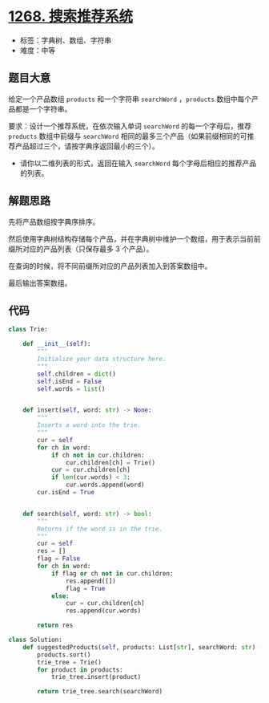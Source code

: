 # [1268. 搜索推荐系统](https://leetcode-cn.com/problems/search-suggestions-system/)

- 标签：字典树、数组、字符串
- 难度：中等

## 题目大意

给定一个产品数组 `products` 和一个字符串 `searchWord` ，`products`  数组中每个产品都是一个字符串。

要求：设计一个推荐系统，在依次输入单词 `searchWord` 的每一个字母后，推荐 `products` 数组中前缀与 `searchWord` 相同的最多三个产品（如果前缀相同的可推荐产品超过三个，请按字典序返回最小的三个）。

- 请你以二维列表的形式，返回在输入 `searchWord` 每个字母后相应的推荐产品的列表。

## 解题思路

先将产品数组按字典序排序。

然后使用字典树结构存储每个产品，并在字典树中维护一个数组，用于表示当前前缀所对应的产品列表（只保存最多 3 个产品）。

在查询的时候，将不同前缀所对应的产品列表加入到答案数组中。

最后输出答案数组。

## 代码

```Python
class Trie:

    def __init__(self):
        """
        Initialize your data structure here.
        """
        self.children = dict()
        self.isEnd = False
        self.words = list()


    def insert(self, word: str) -> None:
        """
        Inserts a word into the trie.
        """
        cur = self
        for ch in word:
            if ch not in cur.children:
                cur.children[ch] = Trie()
            cur = cur.children[ch]
            if len(cur.words) < 3:
                cur.words.append(word)
        cur.isEnd = True


    def search(self, word: str) -> bool:
        """
        Returns if the word is in the trie.
        """
        cur = self
        res = []
        flag = False
        for ch in word:
            if flag or ch not in cur.children:
                res.append([])
                flag = True
            else:
                cur = cur.children[ch]
                res.append(cur.words)

        return res

class Solution:
    def suggestedProducts(self, products: List[str], searchWord: str) -> List[List[str]]:
        products.sort()
        trie_tree = Trie()
        for product in products:
            trie_tree.insert(product)

        return trie_tree.search(searchWord)
```

